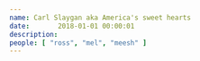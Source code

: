 ```yaml
---
name: Carl Slaygan aka America's sweet hearts
date:       2018-01-01 00:00:01
description:
people: [ "ross", "mel", "meesh" ]
---
```

